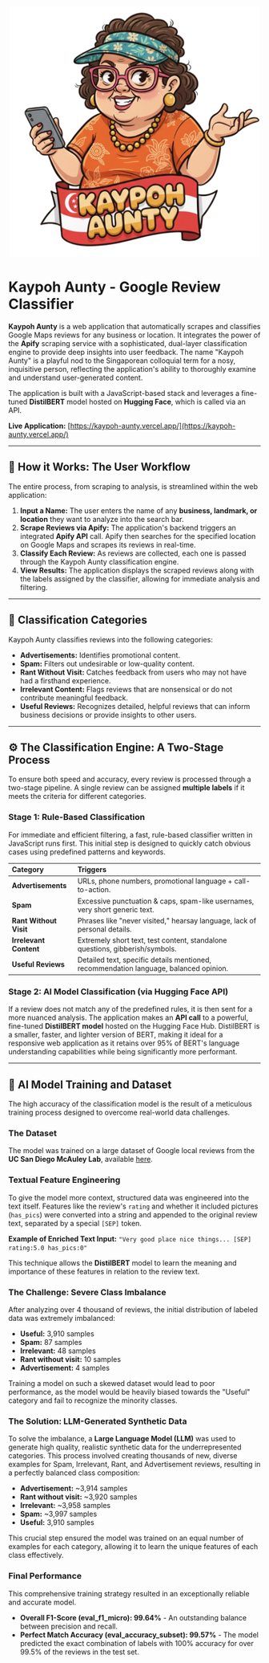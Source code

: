 <p align="center">
  <img src="public/media/logo.png" alt="Kaypoh Aunty Logo" width="500"/>
</p>

# Kaypoh Aunty - Google Review Classifier

**Kaypoh Aunty** is a web application that automatically scrapes and classifies Google Maps reviews for any business or location. It integrates the power of the **Apify** scraping service with a sophisticated, dual-layer classification engine to provide deep insights into user feedback. The name "Kaypoh Aunty" is a playful nod to the Singaporean colloquial term for a nosy, inquisitive person, reflecting the application's ability to thoroughly examine and understand user-generated content.

The application is built with a JavaScript-based stack and leverages a fine-tuned **DistilBERT** model hosted on **Hugging Face**, which is called via an API.

**Live Application:** [https://kaypoh-aunty.vercel.app/](https://kaypoh-aunty.vercel.app/)

---

## 🚀 How it Works: The User Workflow

The entire process, from scraping to analysis, is streamlined within the web application:

1.  **Input a Name:** The user enters the name of any **business, landmark, or location** they want to analyze into the search bar.
2.  **Scrape Reviews via Apify:** The application's backend triggers an integrated **Apify API** call. Apify then searches for the specified location on Google Maps and scrapes its reviews in real-time.
3.  **Classify Each Review:** As reviews are collected, each one is passed through the Kaypoh Aunty classification engine.
4.  **View Results:** The application displays the scraped reviews along with the labels assigned by the classifier, allowing for immediate analysis and filtering.

---

## 🧐 Classification Categories

Kaypoh Aunty classifies reviews into the following categories:

*   **Advertisements:** Identifies promotional content.
*   **Spam:** Filters out undesirable or low-quality content.
*   **Rant Without Visit:** Catches feedback from users who may not have had a firsthand experience.
*   **Irrelevant Content:** Flags reviews that are nonsensical or do not contribute meaningful feedback.
*   **Useful Reviews:** Recognizes detailed, helpful reviews that can inform business decisions or provide insights to other users.

---

## ⚙️ The Classification Engine: A Two-Stage Process

To ensure both speed and accuracy, every review is processed through a two-stage pipeline. A single review can be assigned **multiple labels** if it meets the criteria for different categories.

### Stage 1: Rule-Based Classification

For immediate and efficient filtering, a fast, rule-based classifier written in JavaScript runs first. This initial step is designed to quickly catch obvious cases using predefined patterns and keywords.

| Category | Triggers |
| :--- | :--- |
| **Advertisements** | URLs, phone numbers, promotional language + call-to-action. |
| **Spam** | Excessive punctuation & caps, spam-like usernames, very short generic text. |
| **Rant Without Visit** | Phrases like "never visited," hearsay language, lack of personal details. |
| **Irrelevant Content**| Extremely short text, test content, standalone questions, gibberish/symbols. |
| **Useful Reviews** | Detailed text, specific details mentioned, recommendation language, balanced opinion. |

### Stage 2: AI Model Classification (via Hugging Face API)

If a review does not match any of the predefined rules, it is then sent for a more nuanced analysis. The application makes an **API call** to a powerful, fine-tuned **DistilBERT model** hosted on the Hugging Face Hub. DistilBERT is a smaller, faster, and lighter version of BERT, making it ideal for a responsive web application as it retains over 95% of BERT's language understanding capabilities while being significantly more performant.

---

## 🤖 AI Model Training and Dataset

The high accuracy of the classification model is the result of a meticulous training process designed to overcome real-world data challenges.

### The Dataset

The model was trained on a large dataset of Google local reviews from the **UC San Diego McAuley Lab**, available [here](https://mcauleylab.ucsd.edu/public_datasets/gdrive/googlelocal/).

### Textual Feature Engineering

To give the model more context, structured data was engineered into the text itself. Features like the review's `rating` and whether it included pictures (`has_pics`) were converted into a string and appended to the original review text, separated by a special `[SEP]` token.

**Example of Enriched Text Input:**
`"Very good place nice things... [SEP] rating:5.0 has_pics:0"`

This technique allows the **DistilBERT** model to learn the meaning and importance of these features in relation to the review text.

### The Challenge: Severe Class Imbalance

After analyzing over 4 thousand of reviews, the initial distribution of labeled data was extremely imbalanced:

*   **Useful:** 3,910 samples
*   **Spam:** 87 samples
*   **Irrelevant:** 48 samples
*   **Rant without visit:** 10 samples
*   **Advertisement:** 4 samples

Training a model on such a skewed dataset would lead to poor performance, as the model would be heavily biased towards the "Useful" category and fail to recognize the minority classes.

### The Solution: LLM-Generated Synthetic Data

To solve the imbalance, a **Large Language Model (LLM)** was used to generate high quality, realistic synthetic data for the underrepresented categories. This process involved creating thousands of new, diverse examples for Spam, Irrelevant, Rant, and Advertisement reviews, resulting in a perfectly balanced class composition:

*   **Advertisement:** ~3,914 samples
*   **Rant without visit:** ~3,920 samples
*   **Irrelevant:** ~3,958 samples
*   **Spam:** ~3,997 samples
*   **Useful:** 3,910 samples

This crucial step ensured the model was trained on an equal number of examples for each category, allowing it to learn the unique features of each class effectively.

### Final Performance

This comprehensive training strategy resulted in an exceptionally reliable and accurate model.

*   **Overall F1-Score (eval\_f1\_micro): 99.64%** - An outstanding balance between precision and recall.
*   **Perfect Match Accuracy (eval\_accuracy\_subset): 99.57%** - The model predicted the exact combination of labels with 100% accuracy for over 99.5% of the reviews in the test set.